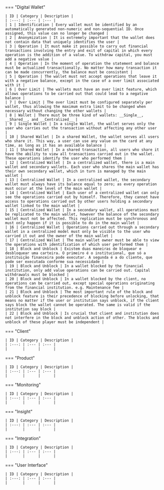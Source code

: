 
=== "Digital Wallet"

    | ID | Category | Description |
    | :---: | :--- | :--- |
    | 1 | Identification | Every wallet must be identified by an automatically generated non-numeric and non-sequential ID. Once assigned, this value can no longer be changed |
    | 2 | Anonymization | It is extremely important that the wallet does not contain data that uniquely identifies the user |
    | 3 | Operation | It must make it possible to carry out financial transactions involving the entry and exit of capital in which every operation is the addition of a value. To withdraw capital, you must add a negative value |
    | 4 | Operation | In the moment of operation the statement and balance must be actualized transactionally. No matter how many transaction it can be made concurrently, the balance must be consistent |
    | 5 | Operation | The wallet must not accept operations that leave it with a negative balance, except in the case of a over limit associated with it |
    | 6 | Over Limit | The wallets must have an over limit feature, which allows operations to be carried out that could lead to a negative balance |
    | 7 | Over Limit | The over limit must be configured separately per wallet, thus allowing the maximum extra limit to be changed when necessary without changing the other wallets |
    | 8 | Wallet | There must be three kind of wallets: __Single__, __Shared__, and __Centralized__ |
    | 9 | Single Wallet | In a single Wallet, the wallet serves only the user who carries out the transaction without affecting any other user |
    | 10 | Shared Wallet | In a shared Wallet, the wallet serves all users who share it. This way, a user can use any value on the card at any time, as long as it has an available balance |
    | 11 | Shared Wallet | In a shared transaction, all users who share it have the ability to view all transactions carried out in the wallet. These operations identify the user who performed them |
    | 12 | Centralized Wallet | In a centralized wallet, there is a main wallet and secondary wallets. Each user who shares the main wallet has their own secondary wallet, which in turn is managed by the main wallet |
    | 13 | Centralized Wallet | In a centralized wallet, the secondary wallet must always have its balance equal to zero; as every operation must occur at the level of the main wallet |
    | 14 | Centralized Wallet | Each user of a centralized wallet can only see the operations carried out by himself. Therefore, they cannot have access to operations carried out by other users holding a secondary wallet linked to the main wallet |
    | 15 | Centralized Wallet | In a secondary wallet, all operations must be replicated to the main wallet, however the balance of the secondary wallet must not be affected. This replication must be synchronous and must only happen if it is possible to do in the main wallet |
    | 16 | Centralized Wallet | Operations carried out through a secondary wallet in a centralized model must only be visible to the user who carried it out and the owner of the main wallet |
    | 17 | Centralized Wallet | The main wallet owner must be able to view the operations with identification of which user performed them |
    | 18 | Block and Unblock | Existem duas maneiras de bloquear e desbloquear uma carteira. O primeiro é o institucional, que só a instituição financeira pode executar. A segunda é a do cliente, que pode ser executada conforme sua necessidade |
    | 19 | Block and Unblock | In a wallet blocked by the financial institution, only add value operations can be carried out. Capital withdrawals must be blocked |
    | 20 | Block and Unblock | In a wallet blocked by the client, no operations can be carried out, except special operations originating from the financial institution. e.g. Maintenance fee |
    | 21 | Block and Unblock | The most important rule of the block and unblock feature is their precedence of blocking before unlocking, that means no matter if the user or institution says unblock, if the client says block the wallet cannot be operated. The same is valid if the institution say block |
    | 22 | Block and Unblock | Is crucial that client and institution does not interfere in the block and unblock action of other. The blocks and unblock of these player must be independent |

=== "Client"

    | ID | Category | Description |
    | :---: | :--- | :--- |
    |       |      |      |

=== "Product"

    | ID | Category | Description |
    | :---: | :--- | :--- |
    |       |      |      |

=== "Monitoring"

    | ID | Category | Description |
    | :---: | :--- | :--- |
    |       |      |      |

=== "Insight"

    | ID | Category | Description |
    | :---: | :--- | :--- |
    |       |      |      |

=== "Integration" 

    | ID | Category | Description |
    | :---: | :--- | :--- |
    |       |      |      |

=== "User Interface"

    | ID | Category | Description |
    | :---: | :--- | :--- |
    |       |      |      |